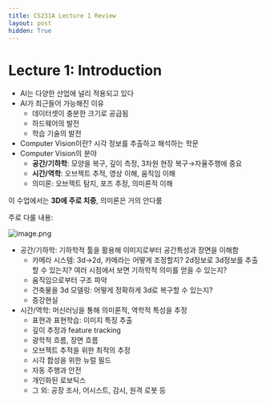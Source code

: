 ```yaml
---
title: CS231A Lecture 1 Review
layout: post
hidden: True
---
```

# Lecture 1: Introduction

- AI는 다양한 산업에 널리 적용되고 있다
- AI가 최근들어 가능해진 이유
    - 데이터셋이 충분한 크기로 공급됨
    - 하드웨어의 발전
    - 학습 기술의 발전
- Computer Vision이란? 시각 정보를 추출하고 해석하는 학문
- Computer Vision의 분야
    - **공간/기하학**: 모양을 복구, 깊이 측정, 3차원 현장 복구→자율주행에 중요
    - **시간/역학**: 오브젝트 추적, 영상 이해, 움직임 이해
    - 의미론: 오브젝트 탐지, 포즈 추정, 의미론적 이해

이 수업에서는 **3D에 주로 치중**, 의미론은 거의 안다룸

주로 다룰 내용:

![image.png](https://prod-files-secure.s3.us-west-2.amazonaws.com/ac84168d-557f-4919-b37f-2632c6456077/0ad44a1c-a8d1-4d52-8772-12fe4e2818e4/image.png)

- 공간/기하학: 기하학적 툴을 활용해 이미지로부터 공간특성과 장면을 이해함
    - 카메라 시스템: 3d→2d, 카메라는 어떻게 조정할지? 2d정보로 3d정보를 추출할 수 있는지? 여러 시점에서 보면 기하학적 의미를 얻을 수 있는지?
    - 움직임으로부터 구조 파악
    - 건축물을 3d 모델링: 어떻게 정확하게 3d로 복구할 수 있는지?
    - 증강현실
- 시간/역학: 머신러닝을 통해 의미론적, 역학적 특성을 추정
    - 표현과 표현학습: 이미지 특징 추출
    - 깊이 추정과 feature tracking
    - 광학적 흐름, 장면 흐름
    - 오브젝트 추적을 위한 최적의 추정
    - 시각 합성을 위한 뉴럴 필드
    - 자동 주행과 안전
    - 개인화된 로보틱스
    - 그 외: 공장 조사, 어시스트, 감시, 원격 로봇 등
